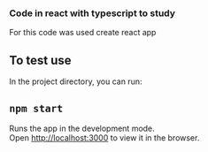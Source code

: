 ### Code in react with typescript to study

For this code was used create react app

## To test use

In the project directory, you can run:

## `npm start`

Runs the app in the development mode.\
Open [http://localhost:3000](http://localhost:3000) to view it in the browser.

